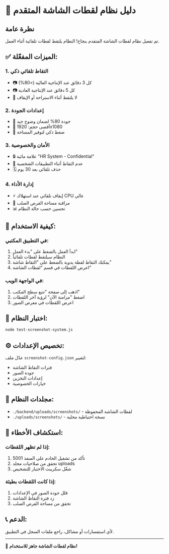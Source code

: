 # 📸 دليل نظام لقطات الشاشة المتقدم

## نظرة عامة
تم تفعيل نظام لقطات الشاشة المتقدم بنجاح! النظام يلتقط لقطات تلقائية أثناء العمل.

## ✅ الميزات المفعّلة:

### 1. التقاط تلقائي ذكي
- 📷 كل 3 دقائق عند الإنتاجية العالية (>80%)
- 📷 كل 5 دقائق عند الإنتاجية العادية
- 🚫 لا يلتقط أثناء الاستراحة أو الإيقاف

### 2. إعدادات الجودة
- 🎯 جودة 80% لضمان وضوح جيد
- 📐 أقصى حجم: 1920x1080
- 💾 ضغط ذكي لتوفير المساحة

### 3. الأمان والخصوصية
- 🔒 علامة مائية "HR System - Confidential"
- 🚫 عدم التقاط أثناء التطبيقات الشخصية
- 🗓️ حذف تلقائي بعد 30 يوم

### 4. إدارة الأداء
- ⚡ إيقاف تلقائي عند استهلاك CPU عالي
- 💾 مراقبة مساحة القرص الصلب
- 📊 تحسين حسب حالة النظام

## 🚀 كيفية الاستخدام:

### في التطبيق المكتبي:
1. ابدأ العمل بالضغط على "بدء العمل"
2. النظام سيلتقط لقطات تلقائياً
3. يمكنك التقاط لقطة يدوية بالضغط على "التقاط شاشة"
4. اعرض اللقطات في قسم "لقطات الشاشة"

### في الواجهة الويب:
1. اذهب إلى صفحة "تتبع سطح المكتب"
2. اضغط "مزامنة الآن" لرؤية آخر اللقطات
3. اعرض اللقطات في معرض الصور

## 🧪 اختبار النظام:
```bash
node test-screenshot-system.js
```

## ⚙️ تخصيص الإعدادات:
عدّل ملف `screenshot-config.json` لتغيير:
- فترات التقاط الشاشة
- جودة الصور
- إعدادات التخزين
- خيارات الخصوصية

## 📁 مجلدات النظام:
- `./backend/uploads/screenshots/` - لقطات الشاشة المحفوظة
- `./uploads/screenshots/` - نسخة احتياطية محلية

## 🔧 استكشاف الأخطاء:

### إذا لم تظهر اللقطات:
1. تأكد من تشغيل الخادم على المنفذ 5001
2. تحقق من صلاحيات مجلد uploads
3. شغّل سكريبت الاختبار للتشخيص

### إذا كانت اللقطات بطيئة:
1. قلل جودة الصور في الإعدادات
2. زد فترة التقاط الشاشة
3. تحقق من مساحة القرص الصلب

## 📞 الدعم:
لأي استفسارات أو مشاكل، راجع ملفات السجل في التطبيق.

---
🎉 **نظام لقطات الشاشة جاهز للاستخدام!**
